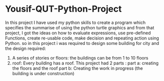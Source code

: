
# Yousif-QUT-Python-Project 
In this project I have used my python skills to create a program which specifies the summarise of using the python turtle graphics and from that project, I got the ideas on how to evaluate expressions, use pre-defined Functions, create re-usable code, make decision and repeating action using Python. so in this project i was required to design some building for city and the design required:
1. A series of stories or floors: the buildings  can be from 1 to 10 floors 
2. roof: Every building has a roof. 
This project had 2 parts : 
part a: creating the floors and the roof
part b: Creating the work in progress (the building is under construction)
